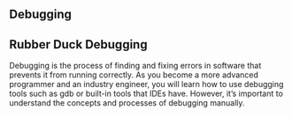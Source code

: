 ## Debugging
## Rubber Duck Debugging

Debugging is the process of finding and fixing errors in software that prevents it from running correctly. As you become a more advanced programmer and an industry 
engineer, you will learn how to use debugging tools such as gdb or built-in tools that IDEs have. However, it’s important to understand the concepts and processes 
of debugging manually.

